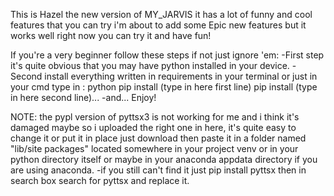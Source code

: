 This is Hazel the new version of MY_JARVIS it has a lot of funny and cool features that you can try 
i'm about to add some Epic new features but it works well right now you can try it and have fun!

If you're a very beginner follow these steps if not just ignore 'em:
    -First step it's quite obvious that you may have python installed in your device.
    -Second install everything written in requirements in your terminal or just in your 
    cmd type in :
        python 
        pip install (type in here first line)
        pip install (type in here second line)...
    -and... Enjoy!

NOTE: the pypl version of pyttsx3 is not working for me and i think it's damaged maybe so i uploaded the right one in here, it's quite easy to change it or put it in place just download then 
paste it in a folder named "lib/site packages" located somewhere in your project venv or in your python directory
itself or maybe in your anaconda appdata directory if you are using anaconda.
-if you still can't find it just pip install pyttsx then in search box search for pyttsx and replace it.